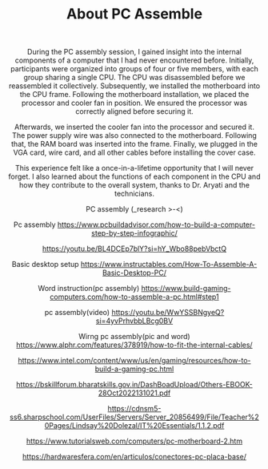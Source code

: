 <html>
 <div align="center">
<h1>About PC Assemble </h1>
<br>
    <p>During the PC assembly session, I gained insight into the internal components of a computer that I had never encountered before. Initially, participants were organized into groups of four or five members, with each group sharing a single CPU. The CPU was disassembled before we reassembled it collectively. Subsequently, we installed the motherboard into the CPU frame. Following the motherboard installation, we placed the processor and cooler fan in position. We ensured the processor was correctly aligned before securing it.

Afterwards, we inserted the cooler fan into the processor and secured it. The power supply wire was also connected to the motherboard. Following that, the RAM board was inserted into the frame. Finally, we plugged in the VGA card, wire card, and all other cables before installing the cover case.

This experience felt like a once-in-a-lifetime opportunity that I will never forget. I also learned about the functions of each component in the CPU and how they contribute to the overall system, thanks to Dr. Aryati and the technicians.

PC assembly (_research >-<)

Pc assembly
https://www.pcbuildadvisor.com/how-to-build-a-computer-step-by-step-infographic/

https://youtu.be/BL4DCEp7blY?si=hY_Wbo88pebVbctQ

Basic desktop setup
https://www.instructables.com/How-To-Assemble-A-Basic-Desktop-PC/

Word instruction(pc assembly)
https://www.build-gaming-computers.com/how-to-assemble-a-pc.html#step1




pc assembly(video)
https://youtu.be/WwYSSBNgyeQ?si=4yvPrhvbbLBcg0BV

Wirng pc assembly(pic and word)
https://www.alphr.com/features/378919/how-to-fit-the-internal-cables/

https://www.intel.com/content/www/us/en/gaming/resources/how-to-build-a-gaming-pc.html

https://bskillforum.bharatskills.gov.in/DashBoadUpload/Others-EBOOK-28Oct2022131021.pdf

https://cdnsm5-ss6.sharpschool.com/UserFiles/Servers/Server_20856499/File/Teacher%20Pages/Lindsay%20Dolezal/IT%20Essentials/1.1.2.pdf

https://www.tutorialsweb.com/computers/pc-motherboard-2.htm

https://hardwaresfera.com/en/articulos/conectores-pc-placa-base/



</p>
    
